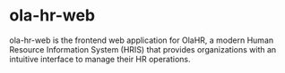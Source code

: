 # ola-hr-web
ola-hr-web is the frontend web application for OlaHR, a modern Human Resource Information System (HRIS) that provides organizations with an intuitive interface to manage their HR operations. 
